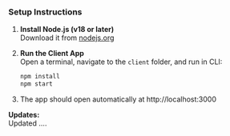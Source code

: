### Setup Instructions

1. **Install Node.js (v18 or later)**  
   Download it from [nodejs.org](https://nodejs.org/en)

2. **Run the Client App**  
   Open a terminal, navigate to the `client` folder, and run in CLI:

   ```bash
   npm install
   npm start
   ```

3. The app should open automatically at http://localhost:3000

**Updates:**
<br> Updated .... 
